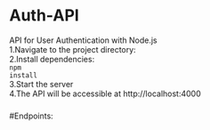 # Auth-API
API for User Authentication with Node.js
<br>
1.Navigate to the project directory:<br>
2.Install dependencies:<br>
  <code>npm install</code> <br>
3.Start the server <br>
4.The API will be accessible at http://localhost:4000<br>

###
#Endpoints: 
  
